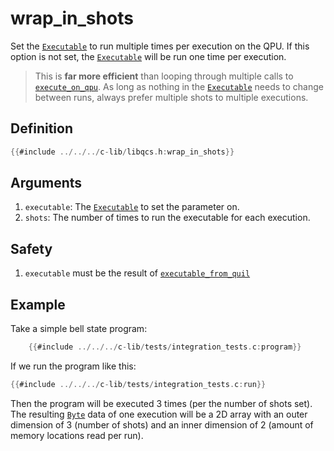 # wrap_in_shots

Set the [`Executable`] to run multiple times per execution on the QPU. If this option is not set, the [`Executable`] will be run one time per execution.

> This is **far more efficient** than looping through multiple calls to [`execute_on_qpu`]. As long as nothing in the [`Executable`] needs to change between runs, always prefer multiple shots to multiple executions.

## Definition

```C
{{#include ../../../c-lib/libqcs.h:wrap_in_shots}}
```

## Arguments

1. `executable`: The [`Executable`] to set the parameter on.
2. `shots`: The number of times to run the executable for each execution.

## Safety

1. `executable` must be the result of [`executable_from_quil`]

## Example

Take a simple bell state program:

```C
    {{#include ../../../c-lib/tests/integration_tests.c:program}}
```

If we run the program like this:

```C
{{#include ../../../c-lib/tests/integration_tests.c:run}}
```

Then the program will be executed 3 times (per the number of shots set). The resulting [`Byte`] data of one execution will be a 2D array with an outer dimension of 3 (number of shots) and an inner dimension of 2 (amount of memory locations read per run). 

[`Executable`]: executable.md
[`executable_from_quil`]: executable_from_quil.md
[`execute_on_qpu`]: execute_on_qpu.md
[`Byte`]: execution_result.md#byte
